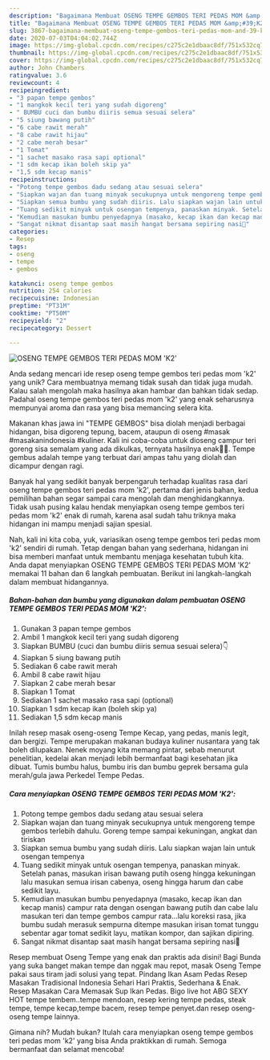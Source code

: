 ```yaml
---
description: "Bagaimana Membuat OSENG TEMPE GEMBOS TERI PEDAS MOM &amp;#39;K2&amp;#39; yang Enak"
title: "Bagaimana Membuat OSENG TEMPE GEMBOS TERI PEDAS MOM &amp;#39;K2&amp;#39; yang Enak"
slug: 3867-bagaimana-membuat-oseng-tempe-gembos-teri-pedas-mom-and-39-k2-and-39-yang-enak
date: 2020-07-03T04:04:02.744Z
image: https://img-global.cpcdn.com/recipes/c275c2e1dbaac8df/751x532cq70/oseng-tempe-gembos-teri-pedas-mom-k2-foto-resep-utama.jpg
thumbnail: https://img-global.cpcdn.com/recipes/c275c2e1dbaac8df/751x532cq70/oseng-tempe-gembos-teri-pedas-mom-k2-foto-resep-utama.jpg
cover: https://img-global.cpcdn.com/recipes/c275c2e1dbaac8df/751x532cq70/oseng-tempe-gembos-teri-pedas-mom-k2-foto-resep-utama.jpg
author: John Chambers
ratingvalue: 3.6
reviewcount: 4
recipeingredient:
- "3 papan tempe gembos"
- "1 mangkok kecil teri yang sudah digoreng"
- " BUMBU cuci dan bumbu diiris semua sesuai selera"
- "5 siung bawang putih"
- "6 cabe rawit merah"
- "8 cabe rawit hijau"
- "2 cabe merah besar"
- "1 Tomat"
- "1 sachet masako rasa sapi optional"
- "1 sdm kecap ikan boleh skip ya"
- "1,5 sdm kecap manis"
recipeinstructions:
- "Potong tempe gembos dadu sedang atau sesuai selera"
- "Siapkan wajan dan tuang minyak secukupnya untuk mengoreng tempe gembos terlebih dahulu. Goreng tempe sampai kekuningan, angkat dan tiriskan"
- "Siapkan semua bumbu yang sudah diiris. Lalu siapkan wajan lain untuk osengan tempenya"
- "Tuang sedikit minyak untuk osengan tempenya, panaskan minyak. Setelah panas, masukan irisan bawang putih oseng hingga kekuningan lalu masukan semua irisan cabenya, oseng hingga harum dan cabe sedikit layu."
- "Kemudian masukan bumbu penyedapnya (masako, kecap ikan dan kecap manis) campur rata dengan osengan bawang putih dan cabe lalu masukan teri dan tempe gembos campur rata...lalu koreksi rasa, jika bumbu sudah merasuk sempurna ditempe masukan irisan tomat tunggu sebentar agar tomat sedikit layu, matikan kompor, dan sajikan dipiring."
- "Sangat nikmat disantap saat masih hangat bersama sepiring nasi🤤"
categories:
- Resep
tags:
- oseng
- tempe
- gembos

katakunci: oseng tempe gembos 
nutrition: 254 calories
recipecuisine: Indonesian
preptime: "PT31M"
cooktime: "PT50M"
recipeyield: "2"
recipecategory: Dessert

---
```



![OSENG TEMPE GEMBOS TERI PEDAS MOM &#39;K2&#39;](https://img-global.cpcdn.com/recipes/c275c2e1dbaac8df/751x532cq70/oseng-tempe-gembos-teri-pedas-mom-k2-foto-resep-utama.jpg)

Anda sedang mencari ide resep oseng tempe gembos teri pedas mom &#39;k2&#39; yang unik? Cara membuatnya memang tidak susah dan tidak juga mudah. Kalau salah mengolah maka hasilnya akan hambar dan bahkan tidak sedap. Padahal oseng tempe gembos teri pedas mom &#39;k2&#39; yang enak seharusnya mempunyai aroma dan rasa yang bisa memancing selera kita.

Makanan khas jawa ini &#34;TEMPE GEMBOS&#34; bisa diolah menjadi berbagai hidangan, bisa digoreng tepung, bacem, ataupun di oseng #masak #masakanindonesia #kuliner. Kali ini coba-coba untuk dioseng campur teri goreng sisa semalam yang ada dikulkas, ternyata hasilnya enak🤤😁. Tempe gembus adalah tempe yang terbuat dari ampas tahu yang diolah dan dicampur dengan ragi.

Banyak hal yang sedikit banyak berpengaruh terhadap kualitas rasa dari oseng tempe gembos teri pedas mom &#39;k2&#39;, pertama dari jenis bahan, kedua pemilihan bahan segar sampai cara mengolah dan menghidangkannya. Tidak usah pusing kalau hendak menyiapkan oseng tempe gembos teri pedas mom &#39;k2&#39; enak di rumah, karena asal sudah tahu triknya maka hidangan ini mampu menjadi sajian spesial.


Nah, kali ini kita coba, yuk, variasikan oseng tempe gembos teri pedas mom &#39;k2&#39; sendiri di rumah. Tetap dengan bahan yang sederhana, hidangan ini bisa memberi manfaat untuk membantu menjaga kesehatan tubuh kita. Anda dapat menyiapkan OSENG TEMPE GEMBOS TERI PEDAS MOM &#39;K2&#39; memakai 11 bahan dan 6 langkah pembuatan. Berikut ini langkah-langkah dalam membuat hidangannya.

<!--inarticleads1-->

##### Bahan-bahan dan bumbu yang digunakan dalam pembuatan OSENG TEMPE GEMBOS TERI PEDAS MOM &#39;K2&#39;:

1. Gunakan 3 papan tempe gembos
1. Ambil 1 mangkok kecil teri yang sudah digoreng
1. Siapkan  BUMBU (cuci dan bumbu diiris semua sesuai selera)👇
1. Siapkan 5 siung bawang putih
1. Sediakan 6 cabe rawit merah
1. Ambil 8 cabe rawit hijau
1. Siapkan 2 cabe merah besar
1. Siapkan 1 Tomat
1. Sediakan 1 sachet masako rasa sapi (optional)
1. Siapkan 1 sdm kecap ikan (boleh skip ya)
1. Sediakan 1,5 sdm kecap manis


Inilah resep masak oseng-oseng Tempe Kecap, yang pedas, manis legit, dan bergizi. Tempe merupakan makanan budaya kuliner nusantara yang tak boleh dilupakan. Nenek moyang kita memang pintar, sebab menurut penelitian, kedelai akan menjadi lebih bermanfaat bagi kesehatan jika dibuat. Tumis bumbu halus, bumbu iris dan bumbu geprek bersama gula merah/gula jawa Perkedel Tempe Pedas. 

<!--inarticleads2-->

##### Cara menyiapkan OSENG TEMPE GEMBOS TERI PEDAS MOM &#39;K2&#39;:

1. Potong tempe gembos dadu sedang atau sesuai selera
1. Siapkan wajan dan tuang minyak secukupnya untuk mengoreng tempe gembos terlebih dahulu. Goreng tempe sampai kekuningan, angkat dan tiriskan
1. Siapkan semua bumbu yang sudah diiris. Lalu siapkan wajan lain untuk osengan tempenya
1. Tuang sedikit minyak untuk osengan tempenya, panaskan minyak. Setelah panas, masukan irisan bawang putih oseng hingga kekuningan lalu masukan semua irisan cabenya, oseng hingga harum dan cabe sedikit layu.
1. Kemudian masukan bumbu penyedapnya (masako, kecap ikan dan kecap manis) campur rata dengan osengan bawang putih dan cabe lalu masukan teri dan tempe gembos campur rata...lalu koreksi rasa, jika bumbu sudah merasuk sempurna ditempe masukan irisan tomat tunggu sebentar agar tomat sedikit layu, matikan kompor, dan sajikan dipiring.
1. Sangat nikmat disantap saat masih hangat bersama sepiring nasi🤤


Resep membuat Oseng Tempe yang enak dan praktis ada disini! Bagi Bunda yang suka banget makan tempe dan nggak mau repot, masak Oseng Tempe pakai saus tiram jadi solusi yang tepat. Pindang Ikan Asam Pedas Resep Masakan Tradisional Indonesia Sehari Hari Praktis, Sederhana &amp; Enak. Resep Masakan Cara Memasak Sup Ikan Pedas. Bigo live hot ABG SEXY HOT tempe tembem..tempe mendoan, resep kering tempe pedas, steak tempe, tempe kecap,tempe bacem, resep tempe penyet.dan resep oseng-oseng tempe lainnya. 

Gimana nih? Mudah bukan? Itulah cara menyiapkan oseng tempe gembos teri pedas mom &#39;k2&#39; yang bisa Anda praktikkan di rumah. Semoga bermanfaat dan selamat mencoba!
